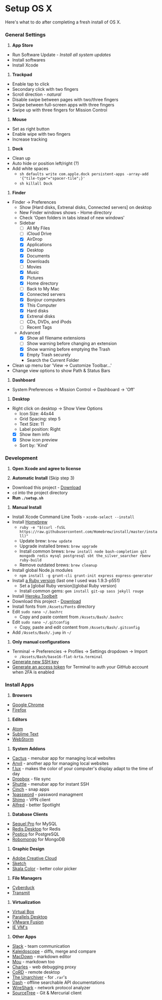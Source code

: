 # Setup OS X
Here's what to do after completing a fresh install of OS X.

### General Settings

1. __App Store__
  - Run Software Update - _Install all system updates_
  - Install softwares
  - Install Xcode

1. __Trackpad__
  - Enable tap to click
  - Secondary click with two fingers
  - Scroll direction - _natural_
  - Disable swipe between pages with two/three fingers
  - Swipe between full-screen apps with three fingers
  - Swipe up with three fingers for Mission Control

1. __Mouse__
  - Set as right button
  - Enable wipe with two fingers
  - Increase tracking

1. __Dock__
  - Clean up
  - Auto hide or position left/right (?)
  - Add white spaces
    - ```sh defaults write com.apple.dock persistent-apps -array-add '{"tile-type"="spacer-tile";}' ```
    - ```sh killall Dock ```

1. __Finder__
  - Finder -> Preferences
    - Show [Hard disks, Extrenal disks, Connected servers] on desktop
    - New Finder windows shows - Home directory
    - Check 'Open folders in tabs istead of new windows'
    - Sidebar
      - [ ] All My Files
      - [ ] iCloud Drive
      - [X] AirDrop
      - [x] Applications
      - [x] Desktop
      - [x] Documents
      - [x] Downloads
      - [ ] Movies
      - [x] Music
      - [x] Pictures
      - [x] Home directory
      - [ ] Back to My Mac
      - [x] Connected servers
      - [x] Bonjour computers
      - [x] This Computer
      - [x] Hard disks
      - [x] Extrenal disks
      - [ ] CDs, DVDs, and iPods
      - [ ] Recent Tags
    - Advanced
      - [x] Show all filename extensions
      - [ ] Show warning before changing an extension
      - [x] Show warning before emptying the Trash
      - [x] Empty Trash securely
      - Search the Current Folder
  - Clean up menu bar 'View -> Customize Toolbar...'
  - Change view options to show Path & Status Bars

1. __Dashboard__
  - System Preferences -> Mission Control -> Dashboard -> 'Off'

1. __Desktop__
  - Right click on desktop -> Show View Options
    - Icon Size: 44x44
    - Grid Spacing: step 5
    - Text Size: 11
    - Label position: Right
    - [x] Show item info
    - [x] Show icon preview
    - Sort by: 'Kind'

### Development
1. __Open Xcode and agree to license__

1. __Automatic Install__ (Skip step 3)
  - Download this project - [Download](https://github.com/ktabori/development-osx/archive/master.zip)
  - `cd` into the project directory
  - __Run `./setup.sh`__

1. __Manual Install__
  - Install Xcode Command Line Tools - `xcode-select --install`
  - Install [Homebrew](http://brew.sh/)
    - `ruby -e "$(curl -fsSL https://raw.githubusercontent.com/Homebrew/install/master/install)"`
    - Update brew: `brew update`
    - Upgrade installed brews: `brew upgrade`
    - Install common brews: `brew install node bash-completion git mongodb redis mysql postgresql sbt the_silver_searcher rbenv ruby-build`
    - Remove outdated brews: `brew cleanup`
  - Install global Node.js modules
    - `npm install -g grunt-cli grunt-init express express-generator`
  - Install [a Ruby version](https://github.com/sstephenson/rbenv#installing-ruby-versions) (last one I used was 1.9.3-p551)
    - Set a [global Ruby version](global Ruby version)
    - Install common gems: `gem install git-up sass jekyll rouge`
  - Install [Heroku Toolbelt](https://toolbelt.heroku.com/)
  - Download this project - [Download](https://github.com/ktabori/development-osx/archive/master.zip)
  - Install fonts from `/Assets/Fonts` directory
  - Edit `sudo nano ~/.bashrc`
    - Copy and paste content from `/Assets/Bash/.bashrc`
  - Edit `sudo nano ~/.gitconfig`
    - Copy, paste and edit content from `/Assets/Bash/.gitconfig`
  - Add `/Assets/Bash/.jump` in `~/`

1. __Only manual configurations__
  - Terminal -> Preferencies -> Profiles -> Settings dropdown -> Import
    - `/Assets/Bash/base16-flat-krta.terminal`
  - [Generate new SSH key](https://help.github.com/articles/generating-ssh-keys/)
  - [Generate an access token](https://help.github.com/articles/creating-an-access-token-for-command-line-use/) for Terminal to auth your GitHub account when 2FA is enabled

### Install Apps

1. __Browsers__
  - [Google Chrome](https://www.google.com/chrome/)
  - [Firefox](https://www.mozilla.org/en-US/firefox/new/)

1. __Editors__
  - [Atom](https://atom.io/)
  - [Sublime Text](http://www.sublimetext.com/)
  - [WebStorm](https://www.jetbrains.com/webstorm/)

1. __System Addons__
  - [Cactus](http://cactusformac.com/) - menubar app for managing local websites
  - [Anvil](http://anvilformac.com/) - another app for managing local websites
  - [f.lux](https://justgetflux.com/) - makes the color of your computer's display adapt to the time of day
  - [Dropbox](https://www.dropbox.com/downloading?os=mac) - file sync
  - [Shuttle](http://fitztrev.github.io/shuttle/) - menubar app for instant SSH
  - [Cinch](http://www.irradiatedsoftware.com/cinch/) - snap apps
  - [1password](https://agilebits.com/onepassword) - password managment
  - [Shimo](http://www.chungwasoft.com/shimo/) - VPN client
  - [Alfred](http://www.alfredapp.com/) - better Spotlight

1. __Database Clients__
  - [Sequel Pro](http://www.sequelpro.com/) for MySQL
  - [Redis Desktop](https://github.com/uglide/RedisDesktopManager) for Redis
  - [Postico](https://eggerapps.at/postico/) for PostgreSQL
  - [Robomongo](http://robomongo.org/) for MongoDB

1. __Graphic Design__
  - [Adobe Creative Cloud](http://www.adobe.com/)
  - [Sketch](http://bohemiancoding.com/sketch/)
  - [Skala Color](http://bjango.com/mac/skalacolor/) - better color picker

1. __File Managers__
  - [Cyberduck](https://cyberduck.io/)
  - [Transmit](http://panic.com/transmit/)

1. __Virtualization__
  - [Virtual Box](https://www.virtualbox.org/wiki/Downloads)
  - [Parallels Desktop](http://www.parallels.com/eu/products/desktop/)
  - [VMware Fusion](http://www.vmware.com/products/fusion)
  - [IE VM's](https://www.modern.ie/en-us)

1. __Other Apps__
  - [Slack](https://itunes.apple.com/us/app/slack/id803453959?mt=12) - team communication
  - [Kaleidoscope](http://www.kaleidoscopeapp.com/) - diffs, merge and compare
  - [MacDown](http://macdown.uranusjr.com/) - markdown editor
  - [Mou](http://25.io/mou/) - markdown too
  - [Charles](http://www.charlesproxy.com/) - web debugging proxy
  - [CoRD](http://cord.sourceforge.net/) - remote desktop
  - [The Unarchiver](https://itunes.apple.com/en/app/the-unarchiver/id425424353?mt=12) - for `.rar`'s
  - [Dash](http://kapeli.com/dash) - offline searchable API documentations
  - [WireShark](https://www.wireshark.org/) - network protocol analyzer
  - [SourceTree](http://www.sourcetreeapp.com/) - Git & Mercurial client
